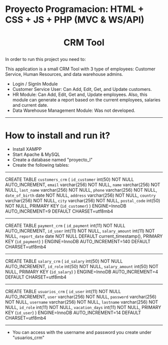 # Proyecto Programacion: HTML + CSS + JS + PHP (MVC & WS/API)

<h1>
  <p align="center">CRM Tool</p>
</h1>

In order to run this project you need to:

This application is a small CRM Tool with 3 type of employees: Customer Service, Human Resources, and data warehouse admins.
- Login / SignIn Module 
- Customer Service User: Can Add, Edit, Get, and Update customers.
- HR Module: Can Add, Edit, Get and, Update employees. Also, this module can generate a report based on the current employees, salaries and current date.
- Data Warehouse Management Module: Was not developed.

-------------------------------------------------------------
# How to install and run it?
- Install XAMPP
- Start Apache & MySQL
- Create a database named "proyecto_l"
- Create the following tables:

-------------------------------------------------------------
CREATE TABLE `customers_crm` (
  `id_customer` int(50) NOT NULL AUTO_INCREMENT,
  `email` varchar(256) NOT NULL,
  `name` varchar(256) NOT NULL,
  `last_name` varchar(256) NOT NULL,
  `phone` varchar(256) NOT NULL,
  `date_of_birth` date NOT NULL,
  `address` varchar(256) NOT NULL,
  `country` varchar(256) NOT NULL,
  `city` varchar(256) NOT NULL,
  `postal_code` int(50) NOT NULL,
  PRIMARY KEY (`id_customer`)
) ENGINE=InnoDB AUTO_INCREMENT=9 DEFAULT CHARSET=utf8mb4

 -------------------------------------------------------------------------
 CREATE TABLE `payment_crm` (
  `id_payment` int(11) NOT NULL AUTO_INCREMENT,
  `id_user` int(11) NOT NULL,
  `salary_amount` int(11) NOT NULL,
  `report_date` date NOT NULL DEFAULT current_timestamp(),
  PRIMARY KEY (`id_payment`)
) ENGINE=InnoDB AUTO_INCREMENT=140 DEFAULT CHARSET=utf8mb4

------------------------------------------------------------------------
CREATE TABLE `salary_crm` (
  `id_salary` int(50) NOT NULL AUTO_INCREMENT,
  `id_role` int(50) NOT NULL,
  `salary_amount` int(50) NOT NULL,
  PRIMARY KEY (`id_salary`)
) ENGINE=InnoDB AUTO_INCREMENT=4 DEFAULT CHARSET=utf8mb4

------------------------------------------------------------------------
CREATE TABLE `usuarios_crm` (
  `id_user` int(11) NOT NULL AUTO_INCREMENT,
  `user` varchar(256) NOT NULL,
  `password` varchar(256) NOT NULL,
  `username` varchar(256) NOT NULL,
  `lastname` varchar(256) NOT NULL,
  `id_role` int(11) NOT NULL,
  `vacation_days` int(11) NOT NULL,
  PRIMARY KEY (`id_user`)
) ENGINE=InnoDB AUTO_INCREMENT=14 DEFAULT CHARSET=utf8mb4

-------------------------------------------------------------------------
- You can access with the username and password you create under "usuarios_crm"
